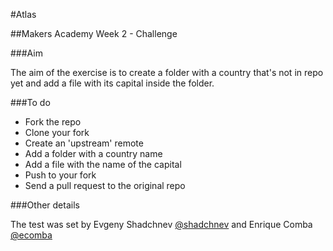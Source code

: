 #Atlas

##Makers Academy Week 2 - Challenge 


###Aim

The aim of the exercise is to create a folder with a country that's not in repo yet and add a file with its capital inside the folder.

###To do

* Fork the repo
* Clone your fork
* Create an 'upstream' remote
* Add a folder with a country name 
* Add a file with the name of the capital
* Push to your fork
* Send a pull request to the original repo

###Other details

The test was set by Evgeny Shadchnev [@shadchnev](https://github.com/shadchnev) and Enrique Comba [@ecomba](https://github.com/ecomba) 